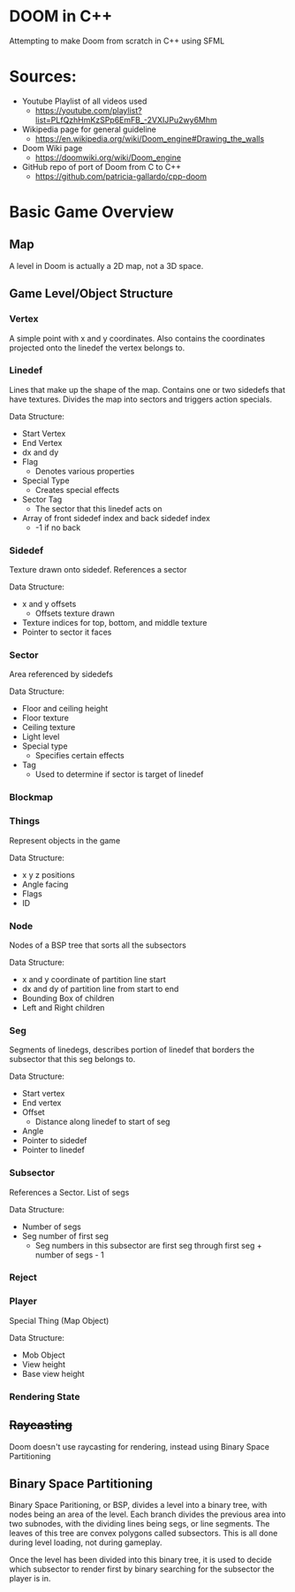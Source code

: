 # DOOM in C++

Attempting to make Doom from scratch in C++ using SFML

# Sources:

- Youtube Playlist of all videos used
  - https://youtube.com/playlist?list=PLfQzhHmKzSPp6EmFB_-2VXIJPu2wy6Mhm
- Wikipedia page for general guideline
  - https://en.wikipedia.org/wiki/Doom_engine#Drawing_the_walls
- Doom Wiki page
  - https://doomwiki.org/wiki/Doom_engine
- GitHub repo of port of Doom from C to C++
  - https://github.com/patricia-gallardo/cpp-doom

# Basic Game Overview

## Map

A level in Doom is actually a 2D map, not a 3D space.

## Game Level/Object Structure

### Vertex

A simple point with x and y coordinates. Also contains the coordinates projected onto the linedef the vertex belongs to.

### Linedef

Lines that make up the shape of the map. Contains one or two sidedefs that have textures. Divides the map into sectors and triggers action specials.

Data Structure:

- Start Vertex
- End Vertex
- dx and dy
- Flag
  - Denotes various properties
- Special Type
  - Creates special effects
- Sector Tag
  - The sector that this linedef acts on
- Array of front sidedef index and back sidedef index
  - -1 if no back

### Sidedef

Texture drawn onto sidedef. References a sector

Data Structure:

- x and y offsets
  - Offsets texture drawn
- Texture indices for top, bottom, and middle texture
- Pointer to sector it faces

### Sector

Area referenced by sidedefs

Data Structure:

- Floor and ceiling height
- Floor texture
- Ceiling texture
- Light level
- Special type
  - Specifies certain effects
- Tag
  - Used to determine if sector is target of linedef

### Blockmap

### Things

Represent objects in the game

Data Structure:
- x y z positions
- Angle facing
- Flags
- ID

### Node

Nodes of a BSP tree that sorts all the subsectors

Data Structure:

- x and y coordinate of partition line start
- dx and dy of partition line from start to end
- Bounding Box of children
- Left and Right children

### Seg

Segments of linedegs, describes portion of linedef that borders the subsector that this seg belongs to.

Data Structure:

- Start vertex
- End vertex
- Offset
  - Distance along linedef to start of seg
- Angle
- Pointer to sidedef
- Pointer to linedef

### Subsector

References a Sector. List of segs

Data Structure:

- Number of segs
- Seg number of first seg
  - Seg numbers in this subsector are first seg through first seg + number of segs - 1

### Reject

### Player

Special Thing (Map Object)

Data Structure:

- Mob Object
- View height
- Base view height

### Rendering State



## ~~Raycasting~~

Doom doesn't use raycasting for rendering, instead using Binary Space Partitioning

## Binary Space Partitioning

Binary Space Paritioning, or BSP, divides a level into a binary tree, with nodes being an area of the level. Each branch divides the previous area into two subnodes, with the dividing lines being segs, or line segments. The leaves of this tree are convex polygons called subsectors. This is all done during level loading, not during gameplay.

Once the level has been divided into this binary tree, it is used to decide which subsector to render first by binary searching for the subsector the player is in.
